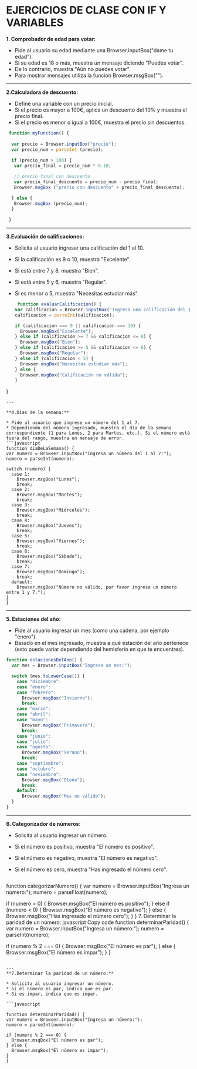 # EJERCICIOS DE CLASE CON IF Y VARIABLES

**1. Comprobador de edad para votar:**

  * Pide al usuario su edad mediante una Browser.inputBox("dame tu edad").
  * Si su edad es 18 o más, muestra un mensaje diciendo "Puedes votar".
  * De lo contrario, muestra "Aún no puedes votar".
  * Para mostrar mensajes utiliza la función Browser.msgBox("").
---

**2.Calculadora de descuento:**

* Define una variable con un precio inicial.
* Si el precio es mayor a 100€, aplica un descuento del 10% y muestra el precio final.
* Si el precio es menor o igual a 100€, muestra el precio sin descuentos.

``` javascript
 function myFunction() {
  
  var precio = Browser.inputBox("precio");
  var precio_num = parseInt (precio);
 
  if (precio_num > 100) {
   var precio_final = precio_num * 0.10;

   // precio final con descuento
   var precio_final_descuento = precio_num - precio_final;
   Browser.msgBox ("precio con descuento" + precio_final_descuento);

  } else {
   Browser.msgBox (precio_num);
  }
   
 }
```
---

**3.Evaluación de calificaciones:**

* Solicita al usuario ingresar una calificación del 1 al 10.
* Si la calificación es 9 o 10, muestra "Excelente".
* Si está entre 7 y 8, muestra "Bien".
* Si está entre 5 y 6, muestra "Regular".
* Si es menor a 5, muestra "Necesitas estudiar más".

  ``` javascript
   function evaluarCalificacion() {
  var calificacion = Browser.inputBox("Ingresa una calificación del 1 al 10:");
  calificacion = parseInt(calificacion);

  if (calificacion === 9 || calificacion === 10) {
    Browser.msgBox("Excelente");
  } else if (calificacion >= 7 && calificacion <= 8) {
    Browser.msgBox("Bien");
  } else if (calificacion >= 5 && calificacion <= 6) {
    Browser.msgBox("Regular");
  } else if (calificacion < 5) {
    Browser.msgBox("Necesitas estudiar más");
  } else {
    Browser.msgBox("Calificación no válida");
  }
}
  ```
---

**4.Días de la semana:**

* Pide al usuario que ingrese un número del 1 al 7.
* Dependiendo del número ingresado, muestra el día de la semana correspondiente (1 para Lunes, 2 para Martes, etc.). Si el número está fuera del rango, muestra un mensaje de error.
```javascript
function diaDeLaSemana() {
  var numero = Browser.inputBox("Ingresa un número del 1 al 7:");
  numero = parseInt(numero);

  switch (numero) {
    case 1:
      Browser.msgBox("Lunes");
      break;
    case 2:
      Browser.msgBox("Martes");
      break;
    case 3:
      Browser.msgBox("Miércoles");
      break;
    case 4:
      Browser.msgBox("Jueves");
      break;
    case 5:
      Browser.msgBox("Viernes");
      break;
    case 6:
      Browser.msgBox("Sábado");
      break;
    case 7:
      Browser.msgBox("Domingo");
      break;
    default:
      Browser.msgBox("Número no válido, por favor ingresa un número entre 1 y 7.");
  }
}

```
---

**5. Estaciones del año:**

* Pide al usuario ingresar un mes (como una cadena, por ejemplo "enero").
* Basado en el mes ingresado, muestra a qué estación del año pertenece (esto puede variar dependiendo del hemisferio en que te encuentres).
``` javascript
function estacionesDelAno() {
  var mes = Browser.inputBox("Ingresa un mes:");

  switch (mes.toLowerCase()) {
    case "diciembre":
    case "enero":
    case "febrero":
      Browser.msgBox("Invierno");
      break;
    case "marzo":
    case "abril":
    case "mayo":
      Browser.msgBox("Primavera");
      break;
    case "junio":
    case "julio":
    case "agosto":
      Browser.msgBox("Verano");
      break;
    case "septiembre":
    case "octubre":
    case "noviembre":
      Browser.msgBox("Otoño");
      break;
    default:
      Browser.msgBox("Mes no válido");
  }
}
```
---
**6. Categorizador de números:**

* Solicita al usuario ingresar un número.
* Si el número es positivo, muestra "El número es positivo".
* Si el número es negativo, muestra "El número es negativo".
* Si el número es cero, muestra "Has ingresado el número cero".

  ``` javascript
function categorizarNumero() {
  var numero = Browser.inputBox("Ingresa un número:");
  numero = parseFloat(numero);

  if (numero > 0) {
    Browser.msgBox("El número es positivo");
  } else if (numero < 0) {
    Browser.msgBox("El número es negativo");
  } else {
    Browser.msgBox("Has ingresado el número cero");
  }
}
7. Determinar la paridad de un número:
javascript
Copy code
function determinarParidad() {
  var numero = Browser.inputBox("Ingresa un número:");
  numero = parseInt(numero);

  if (numero % 2 === 0) {
    Browser.msgBox("El número es par");
  } else {
    Browser.msgBox("El número es impar");
  }
}

  ```

---
**7.Determinar la paridad de un número:**

* Solicita al usuario ingresar un número.
* Si el número es par, indica que es par.
* Si es impar, indica que es impar.

```javascript

function determinarParidad() {
  var numero = Browser.inputBox("Ingresa un número:");
  numero = parseInt(numero);

  if (numero % 2 === 0) {
    Browser.msgBox("El número es par");
  } else {
    Browser.msgBox("El número es impar");
  }
}
```
